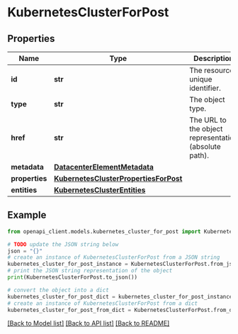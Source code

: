 # KubernetesClusterForPost


## Properties

Name | Type | Description | Notes
------------ | ------------- | ------------- | -------------
**id** | **str** | The resource unique identifier. | [optional] [readonly] 
**type** | **str** | The object type. | [optional] [readonly] 
**href** | **str** | The URL to the object representation (absolute path). | [optional] [readonly] 
**metadata** | [**DatacenterElementMetadata**](DatacenterElementMetadata.md) |  | [optional] 
**properties** | [**KubernetesClusterPropertiesForPost**](KubernetesClusterPropertiesForPost.md) |  | 
**entities** | [**KubernetesClusterEntities**](KubernetesClusterEntities.md) |  | [optional] 

## Example

```python
from openapi_client.models.kubernetes_cluster_for_post import KubernetesClusterForPost

# TODO update the JSON string below
json = "{}"
# create an instance of KubernetesClusterForPost from a JSON string
kubernetes_cluster_for_post_instance = KubernetesClusterForPost.from_json(json)
# print the JSON string representation of the object
print(KubernetesClusterForPost.to_json())

# convert the object into a dict
kubernetes_cluster_for_post_dict = kubernetes_cluster_for_post_instance.to_dict()
# create an instance of KubernetesClusterForPost from a dict
kubernetes_cluster_for_post_from_dict = KubernetesClusterForPost.from_dict(kubernetes_cluster_for_post_dict)
```
[[Back to Model list]](../README.md#documentation-for-models) [[Back to API list]](../README.md#documentation-for-api-endpoints) [[Back to README]](../README.md)


